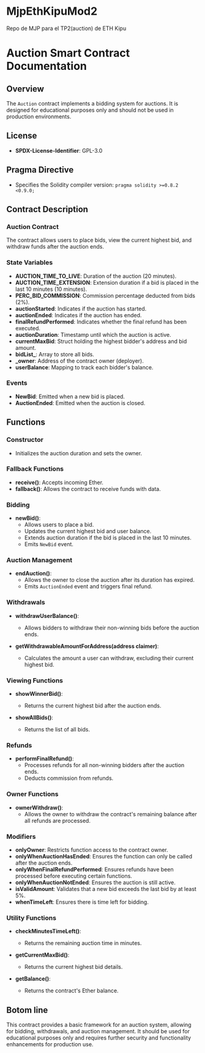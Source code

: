 # MjpEthKipuMod2
Repo de MJP para el TP2(auction) de ETH Kipu
# Auction Smart Contract Documentation

## Overview

The `Auction` contract implements a bidding system for auctions. It is designed for educational purposes only and should not be used in production environments.

## License

- **SPDX-License-Identifier**: GPL-3.0

## Pragma Directive

- Specifies the Solidity compiler version: `pragma solidity >=0.8.2 <0.9.0;`

## Contract Description

### Auction Contract

The contract allows users to place bids, view the current highest bid, and withdraw funds after the auction ends.

### State Variables

- **AUCTION_TIME_TO_LIVE**: Duration of the auction (20 minutes).
- **AUCTION_TIME_EXTENSION**: Extension duration if a bid is placed in the last 10 minutes (10 minutes).
- **PERC_BID_COMMISSION**: Commission percentage deducted from bids (2%).
- **auctionStarted**: Indicates if the auction has started.
- **auctionEnded**: Indicates if the auction has ended.
- **finalRefundPerformed**: Indicates whether the final refund has been executed.
- **auctionDuration**: Timestamp until which the auction is active.
- **currentMaxBid**: Struct holding the highest bidder's address and bid amount.
- **bidList_**: Array to store all bids.
- **_owner**: Address of the contract owner (deployer).
- **userBalance**: Mapping to track each bidder's balance.

### Events

- **NewBid**: Emitted when a new bid is placed.
- **AuctionEnded**: Emitted when the auction is closed.

## Functions

### Constructor

- Initializes the auction duration and sets the owner.

### Fallback Functions

- **receive()**: Accepts incoming Ether.
- **fallback()**: Allows the contract to receive funds with data.

### Bidding

- **newBid()**: 
  - Allows users to place a bid.
  - Updates the current highest bid and user balance.
  - Extends auction duration if the bid is placed in the last 10 minutes.
  - Emits `NewBid` event.

### Auction Management

- **endAuction()**: 
  - Allows the owner to close the auction after its duration has expired.
  - Emits `AuctionEnded` event and triggers final refund.

### Withdrawals

- **withdrawUserBalance()**: 
  - Allows bidders to withdraw their non-winning bids before the auction ends.
  
- **getWithdrawableAmountForAddress(address claimer)**: 
  - Calculates the amount a user can withdraw, excluding their current highest bid.

### Viewing Functions

- **showWinnerBid()**: 
  - Returns the current highest bid after the auction ends.
  
- **showAllBids()**: 
  - Returns the list of all bids.

### Refunds

- **performFinalRefund()**: 
  - Processes refunds for all non-winning bidders after the auction ends.
  - Deducts commission from refunds.

### Owner Functions

- **ownerWithdraw()**: 
  - Allows the owner to withdraw the contract's remaining balance after all refunds are processed.

### Modifiers

- **onlyOwner**: Restricts function access to the contract owner.
- **onlyWhenAuctionHasEnded**: Ensures the function can only be called after the auction ends.
- **onlyWhenFinalRefundPerformed**: Ensures refunds have been processed before executing certain functions.
- **onlyWhenAuctionNotEnded**: Ensures the auction is still active.
- **isValidAmount**: Validates that a new bid exceeds the last bid by at least 5%.
- **whenTimeLeft**: Ensures there is time left for bidding.

### Utility Functions

- **checkMinutesTimeLeft()**: 
  - Returns the remaining auction time in minutes.
  
- **getCurrentMaxBid()**: 
  - Returns the current highest bid details.
  
- **getBalance()**: 
  - Returns the contract's Ether balance.

## Botom line

This contract provides a basic framework for an auction system, allowing for bidding, withdrawals, and auction management. It should be used for educational purposes only and requires further security and functionality enhancements for production use.
